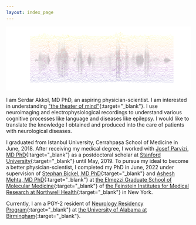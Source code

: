 ```yaml
---
layout: index_page
---
```

<img src="images/HFA-plasma-allt.png?raw=true" title="High Frequency Activity in anterior STG when listening to the speech (gray line) across trials (different colors)"/>

I am Serdar Akkol, MD PhD, an aspiring physician-scientist. I am interested in understanding ["the theater of mind"](http://metaphors.lib.virginia.edu/metaphors/12137){:target="_blank"}. I use neuroimaging and electrophysiological recordings to understand various cognitive processes like language and diseases like epilepsy. I would like to translate the knowledge I obtained and produced into the care of patients with neurological diseases.

I graduated from Istanbul University, Cerrahpaşa School of Medicine in June, 2018. After receiving my medical degree, I worked with [Josef Parvizi, MD PhD](https://scholar.google.com.tr/citations?user=t4XXQ7AAAAAJ&hl=en&oi=ao){:target="_blank"} as a postdoctoral scholar at [Stanford University](https://med.stanford.edu/neurology.html){:target="_blank"} until May, 2019. To pursue my ideal to become a better physician-scientist, I completed my PhD in June, 2022 under supervision of [Stephan Bickel, MD PhD](https://pubmed.ncbi.nlm.nih.gov/?term=Bickel%2C+Stephan%5BAuthor%5D&sort=){:target="_blank"} and [Ashesh Mehta, MD PhD](https://scholar.google.com.tr/citations?user=Foh8-ewAAAAJ&hl=en&oi=ao){:target="_blank"} at [the Elmezzi Graduate School of Molecular Medicine](https://www.northwell.edu/education-and-resources/elmezzi-graduate-school-of-molecular-medicine){:target="_blank"} of [the Feinstein Institutes for Medical Research at Northwell Health](https://feinstein.northwell.edu/){:target="_blank"} in New York.

Currently, I am a PGY-2 resident of [Neurology Residency Program](https://www.uab.edu/medicine/neurology/education/residency){:target="_blank"} at [the University of Alabama at Birmingham](https://www.uab.edu/home/){:target="_blank"}.
